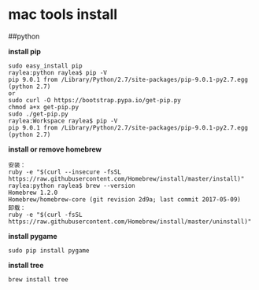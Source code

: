 # mac tools install

##python

**install pip**

```
sudo easy_install pip
raylea:python raylea$ pip -V
pip 9.0.1 from /Library/Python/2.7/site-packages/pip-9.0.1-py2.7.egg (python 2.7)
or
sudo curl -O https://bootstrap.pypa.io/get-pip.py
chmod a+x get-pip.py
sudo ./get-pip.py
raylea:Workspace raylea$ pip -V
pip 9.0.1 from /Library/Python/2.7/site-packages/pip-9.0.1-py2.7.egg (python 2.7)
```

**install or remove homebrew**

```
安装：
ruby -e "$(curl --insecure -fsSL https://raw.githubusercontent.com/Homebrew/install/master/install)"
raylea:python raylea$ brew --version
Homebrew 1.2.0
Homebrew/homebrew-core (git revision 2d9a; last commit 2017-05-09)
卸载：
ruby -e "$(curl -fsSL https://raw.githubusercontent.com/Homebrew/install/master/uninstall)"
```
**install pygame**

```
sudo pip install pygame
```

**install tree**

```
brew install tree
```







